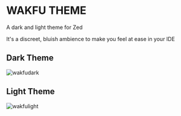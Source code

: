 # WAKFU THEME

A dark and light theme for Zed

It's a discreet, bluish ambience to make you feel at ease in your IDE

## Dark Theme
![wakfudark](./screenshots/wakfu-dark.png)

## Light Theme
![wakfulight](./screenshots/wakfu-light.png)
